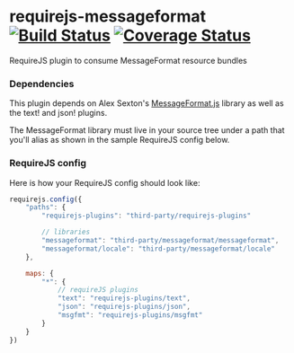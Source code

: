requirejs-messageformat [![Build Status](https://travis-ci.org/gseguin/requirejs-messageformat.png?branch=master)](https://travis-ci.org/gseguin/requirejs-messageformat) [![Coverage Status](https://coveralls.io/repos/gseguin/requirejs-messageformat/badge.png?branch=master)](https://coveralls.io/r/gseguin/requirejs-messageformat?branch=master)
=======================

RequireJS plugin to consume MessageFormat resource bundles

### Dependencies
This plugin depends on Alex Sexton's [MessageFormat.js](https://github.com/SlexAxton/messageformat.js) library as well as the text! and json! plugins.

The MessageFormat library must live in your source tree under a path that you'll alias as shown in the sample RequireJS config below.

### RequireJS config

Here is how your RequireJS config should look like:

```javascript
requirejs.config({
    "paths": {
        "requirejs-plugins": "third-party/requirejs-plugins"

        // libraries
        "messageformat": "third-party/messageformat/messageformat",
        "messageformat/locale": "third-party/messageformat/locale"
    },

    maps: {
        "*": {
            // requireJS plugins
            "text": "requirejs-plugins/text",
            "json": "requirejs-plugins/json",
            "msgfmt": "requirejs-plugins/msgfmt"
        }
    }
})
```

